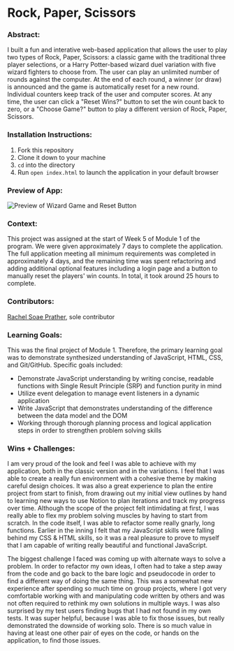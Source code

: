# Rock, Paper, Scissors

### Abstract:
[//]: <> (Briefly describe what you built and its features. What problem is the app solving? How does this application solve that problem?)
I built a fun and interative web-based application that allows the user to play two types of Rock, Paper, Scissors: a classic game with the traditional three player selections, or a Harry Potter-based wizard duel variation with five wizard fighters to choose from. The user can play an unlimited number of rounds against the computer. At the end of each round, a winner (or draw) is announced and the game is automatically reset for a new round. Individual counters keep track of the user and computer scores. At any time, the user can click a "Reset Wins?" button to set the win count back to zero, or a "Choose Game?" button to play a different version of Rock, Paper, Scissors. 

### Installation Instructions:
[//]: <> (What steps does a person have to take to get your app cloned down and running?)
1. Fork this repository
2. Clone it down to your machine
3. `cd` into the directory
4. Run `open index.html` to launch the application in your default browser

### Preview of App:
[//]: <> (Provide ONE gif or screenshot of your application - choose the "coolest" piece of functionality to show off.)
![Preview of Wizard Game and Reset Button](https://media.giphy.com/media/v1.Y2lkPTc5MGI3NjExODA0ODM5NTAyNTQ5YTU4NDI3OGZkNzA3ZTUwNzU5MjNmYzBjNDgzYSZlcD12MV9pbnRlcm5hbF9naWZzX2dpZklkJmN0PWc/GHLBjQzIgsliD9qBlU/giphy.gif)

### Context:
[//]: <> (Give some context for the project here. How long did you have to work on it? How far into the Turing program are you?)
This project was assigned at the start of Week 5 of Module 1 of the program. We were given approximately 7 days to complete the application. The full application meeting all minimum requirements was completed in approximately 4 days, and the remaining time was spent refactoring and adding additional optional features including a login page and a button to manually reset the players' win counts. In total, it took around 25 hours to complete.

### Contributors:
[//]: <> (Who worked on this application? Link to their GitHubs.)
[Rachel Soae Prather](https://github.com/rachelsoae), sole contributor

### Learning Goals:
[//]: <> (What were the learning goals of this project? What tech did you work with?)
This was the final project of Module 1. Therefore, the primary learning goal was to demonstrate synthesized understanding of JavaScript, HTML, CSS, and  Git/GitHub. 
Specific goals included:
- Demonstrate JavaScript understanding by writing concise, readable functions with Single Result Principle (SRP) and function purity in mind
- Utilize event delegation to manage event listeners in a dynamic application
- Write JavaScript that demonstrates understanding of the difference between the data model and the DOM
- Working through thorough planning process and logical application steps in order to strengthen problem solving skills

### Wins + Challenges:
[//]: <> (What are 2-3 wins you have from this project? What were some challenges you faced - and how did you get over them?)
I am very proud of the look and feel I was able to achieve with my application, both in the classic version and in the variations. I feel that I was able to create a really fun environment with a cohesive theme by making careful design choices. It was also a great experience to plan the entire project from start to finish, from drawing out my initial view outlines by hand to learning new ways to use Notion to plan iterations and track my progress over time. Although the scope of the project felt intimidating at first, I was really able to flex my problem solving muscles by having to start from scratch. In the code itself, I was able to refactor some really gnarly, long functions. Earlier in the inning I felt that my JavaScript skills were falling behind my CSS & HTML skills, so it was a real pleasure to prove to myself that I am capable of writing really beautiful and functional JavaScript.

The biggest challenge I faced was coming up with alternate ways to solve a problem. In order to refactor my own ideas, I often had to take a step away from the code and go back to the bare logic and pseudocode in order to find a different way of doing the same thing. This was a somewhat new experience after spending so much time on group projects, where I got very comfortable working with and manipulating code written by others and was not often required to rethink my own solutions in multiple ways. I was also surprised by my test users finding bugs that I had not found in my own tests. It was super helpful, because I was able to fix those issues, but really demonstrated the downside of working solo. There is so much value in having at least one other pair of eyes on the code, or hands on the application, to find those issues.